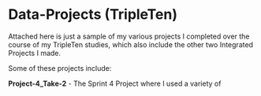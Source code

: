 # Data-Projects (TripleTen)
Attached here is just a sample of my various projects I completed over the course of my TripleTen studies, which also include the other two Integrated Projects I made.

Some of these projects include:

**Project-4_Take-2** - The Sprint 4 Project where I used a variety of 
